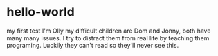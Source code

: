 # hello-world
my first test
I'm Olly my difficult children are Dom and Jonny, both have many many issues. I try to distract them from real life by teaching them programing.
Luckily they can't read so they'll never see this.
